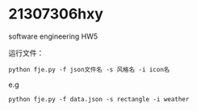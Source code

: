 # 21307306hxy

software engineering HW5

运行文件：

```
python fje.py -f json文件名 -s 风格名 -i icon名
```

e.g

```
python fje.py -f data.json -s rectangle -i weather
```


